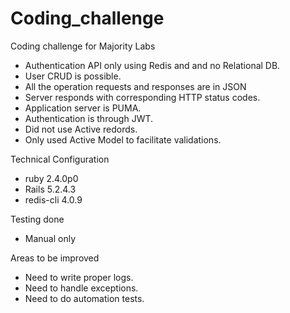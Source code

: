 # Coding_challenge
Coding challenge for Majority Labs


- Authentication API only using Redis and and no Relational DB.
- User CRUD is possible.
- All the operation requests and responses are in JSON
- Server responds with corresponding HTTP status codes.
- Application server is PUMA.
- Authentication is through JWT.
- Did not use Active redords.
- Only used Active Model to facilitate validations.

Technical Configuration
- ruby 2.4.0p0
- Rails 5.2.4.3
- redis-cli 4.0.9


Testing done
- Manual only

Areas to be improved
- Need to write proper logs.
- Need to handle exceptions.
- Need to do automation tests.
